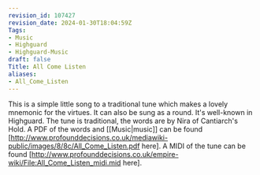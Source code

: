 ```yaml
---
revision_id: 107427
revision_date: 2024-01-30T18:04:59Z
Tags:
- Music
- Highguard
- Highguard-Music
draft: false
Title: All Come Listen
aliases:
- All_Come_Listen
---
```

This is a simple little song to a traditional tune which makes a lovely mnemonic for the virtues. It can also be sung as a round. It's well-known in Highguard.
The tune is traditional, the words are by Nira of Cantiarch's Hold. 
A PDF of the words and [[Music|music]] can be found [http://www.profounddecisions.co.uk/mediawiki-public/images/8/8c/All_Come_Listen.pdf here]. 
A MIDI of the tune can be found [http://www.profounddecisions.co.uk/empire-wiki/File:All_Come_Listen_midi.mid here].